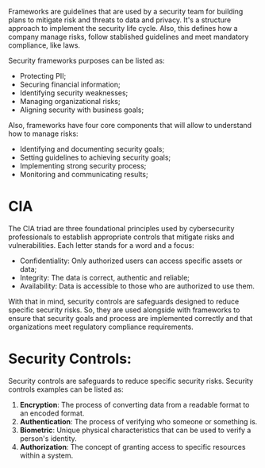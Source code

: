 Frameworks are guidelines that are used by a security team for building plans to mitigate risk and threats to data and privacy. It's a structure approach to implement the security life cycle. Also, this defines how a company manage risks, follow stablished guidelines and meet mandatory compliance, like laws.

Security frameworks purposes can be listed as:

* Protecting PII;
* Securing financial information;
* Identifying security weaknesses;
* Managing organizational risks;
* Aligning security with business goals;

Also, frameworks have four core components that will allow to understand how to manage risks:

* Identifying and documenting security goals;
* Setting guidelines to achieving security goals;
* Implementing strong security process;
* Monitoring and communicating results;

# CIA

The CIA triad are three foundational principles used by cybersecurity professionals to establish appropriate controls that mitigate risks and vulnerabilities. Each letter stands for a word and a focus:

 * Confidentiality: Only authorized users can access specific assets or data;
 * Integrity: The data is correct, authentic and reliable;
 * Availability: Data is accessible to those who are authorized to use them.

With that in mind, security controls are safeguards designed to reduce specific security risks. So, they are used alongside with frameworks to ensure that security goals and process are implemented correctly and that organizations meet regulatory compliance requirements.

# Security Controls:

Security controls are safeguards to reduce specific security risks. Security controls examples can be listed as:

1. **Encryption**: The process of converting data from a readable format to an encoded format.
2. **Authentication**: The process of verifying who someone or something is.
3. **Biometric**: Unique physical characteristics that can be used to verify a person's identity.
4. **Authorization**: The concept of granting access to specific resources within a system.